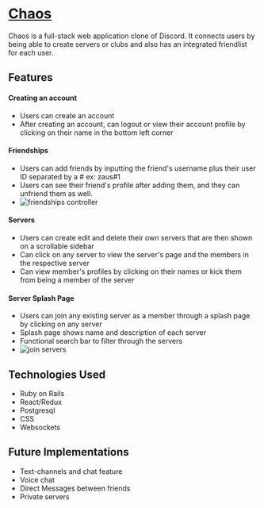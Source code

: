 # [Chaos](https://chaos-2ce2.onrender.com/)

Chaos is a full-stack web application clone of Discord. It connects users by being able to create servers or clubs and also has an integrated friendlist for each user. 

## Features

#### Creating an account
- Users can create an account
- After creating an account, can logout or view their account profile by clicking on their name in the bottom left corner

#### Friendships
- Users can add friends by inputting the friend's username plus their user ID separated by a # ex: zaus#1
- Users can see their friend's profile after adding them, and they can unfriend them as well.
- ![friendships controller](https://user-images.githubusercontent.com/41136160/220008140-f4fb0e52-8497-4850-994a-3e8cd610d8d4.png)

#### Servers
- Users can create edit and delete their own servers that are then shown on a scrollable sidebar
- Can click on any server to view the server's page and the members in the respective server
- Can view member's profiles by clicking on their names or kick them from being a member of the server

#### Server Splash Page
- Users can join any existing server as a member through a splash page by clicking on any server
- Splash page shows name and description of each server
- Functional search bar to filter through the servers
- ![join servers](https://user-images.githubusercontent.com/41136160/220008155-99fcd2ed-af4e-4847-96e4-9422aeacf61b.png)

## Technologies Used
- Ruby on Rails
- React/Redux
- Postgresql
- CSS
- Websockets

## Future Implementations
- Text-channels and chat feature
- Voice chat 
- Direct Messages between friends
- Private servers
